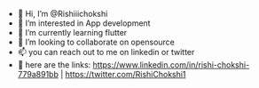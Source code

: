 - 👋 Hi, I’m @Rishiiichokshi
- 👀 I’m interested in App development
- 🌱 I’m currently learning flutter
- 💞️ I’m looking to collaborate on opensource
- 📫 you can reach out to me on linkedin or twitter
- 🔗 here are the links: https://www.linkedin.com/in/rishi-chokshi-779a891bb | https://twitter.com/RishiChokshi1

<!---
Rishiiichokshi/Rishiiichokshi is a ✨ special ✨ repository because its `README.md` (this file) appears on your GitHub profile.
You can click the Preview link to take a look at your changes.
--->

